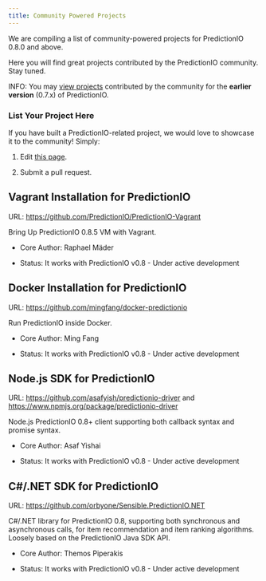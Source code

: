 ```yaml
---
title: Community Powered Projects
---
```


We are compiling a list of community-powered projects for PredictionIO 0.8.0 and
above.

Here you will find great projects contributed by the PredictionIO community.
Stay tuned.

INFO: You may [view projects](http://docs.prediction.io/0.7.2/contribution/projects.html)
contributed by the community for the **earlier version** (0.7.x) of
PredictionIO.

### List Your Project Here

If you have built a PredictionIO-related project, we would love to showcase it
to the community! Simply:

1. Edit [this page](https://github.com/PredictionIO/PredictionIO/blob/livedoc/docs/manual/community/projects.html.md).

2. Submit a pull request.

## Vagrant Installation for PredictionIO

URL: https://github.com/PredictionIO/PredictionIO-Vagrant

Bring Up PredictionIO 0.8.5 VM with Vagrant.

- Core Author: Raphael Mäder

- Status: It works with PredictionIO v0.8 - Under active development


## Docker Installation for PredictionIO

URL: https://github.com/mingfang/docker-predictionio

Run PredictionIO inside Docker.

- Core Author: Ming Fang

- Status: It works with PredictionIO v0.8 - Under active development


## Node.js SDK for PredictionIO

URL: https://github.com/asafyish/predictionio-driver and
https://www.npmjs.org/package/predictionio-driver

Node.js PredictionIO 0.8+ client supporting both callback syntax and promise
syntax.

- Core Author: Asaf Yishai

- Status: It works with PredictionIO v0.8 - Under active development


## C#/.NET SDK for PredictionIO

URL: https://github.com/orbyone/Sensible.PredictionIO.NET

C#/.NET library for PredictionIO 0.8, supporting both synchronous and
asynchronous calls, for item recommendation and item ranking algorithms. Loosely
based on the PredictionIO Java SDK API.

- Core Author: Themos Piperakis

- Status: It works with PredictionIO v0.8 - Under active development

